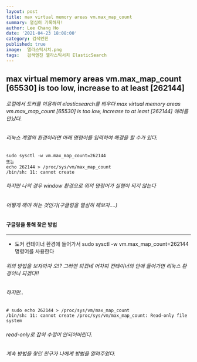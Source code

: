 ```yaml
---
layout: post
title: max virtual memory areas vm.max_map_count
summary: 열심히 기록하자!
author: Lee Chang Ho
date: '2021-04-23 18:08:00'
category: 검색엔진
published: true
image:  엘라스틱서치.png
tags:   검색엔진 엘라스틱서치 ElasticSearch
---
```


## max virtual memory areas vm.max_map_count [65530] is too low, increase to at least [262144]

###### 로컬에서 도커를 이용하여 elasticsearch를 띄우다 max virtual memory areas vm.max_map_count [65530] is too low, increase to at least [262144] 에러를 만났다.   
###### 리눅스 계열의 환경이라면 아래 명령어를 입력하여 해결을 할 수가 있다.
```shell script
sudo sysctl -w vm.max_map_count=262144
또는
echo 262144 > /proc/sys/vm/max_map_count
/bin/sh: 11: cannot create 
```
###### 하지만 나의 경우 window 환경으로 위의 명령어가 실행이 되지 않는다  
###### 어떻게 해야 하는 것인가(구글링을 열심히 해보자....)

#### 구글링을 통해 찾은 방법
---
- 도커 컨테이너 환경에 들어가서 sudo sysctl -w vm.max_map_count=262144 명령어를 사용한다

###### 위의 방법을 보자마자 오!? 그러면 되겠네 어차피 컨테이너의 안에 들어가면 리눅스 환경이니 되겠다!! 

###### 하지만..
```
# sudo echo 262144 > /proc/sys/vm/max_map_count
/bin/sh: 11: cannot create /proc/sys/vm/max_map_count: Read-only file system
```

###### read-only로 잡혀 수정이 안되어버린다.  
###### 계속 방법을 찾던 친구가 나에게 방법을 알려주었다.
<!--stackedit_data:
eyJoaXN0b3J5IjpbMTAxMDQ1Mzc3NV19
-->